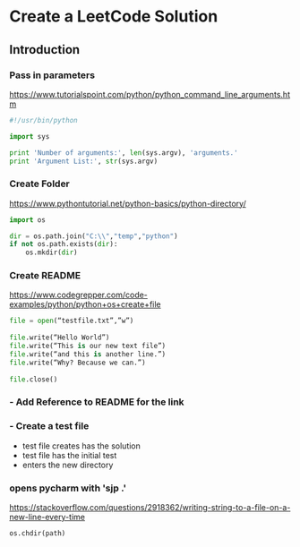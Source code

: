# Create a LeetCode Solution

## Introduction

### Pass in parameters
https://www.tutorialspoint.com/python/python_command_line_arguments.htm

```python
#!/usr/bin/python

import sys

print 'Number of arguments:', len(sys.argv), 'arguments.'
print 'Argument List:', str(sys.argv)
```

### Create Folder

https://www.pythontutorial.net/python-basics/python-directory/

```python
import os

dir = os.path.join("C:\\","temp","python")
if not os.path.exists(dir):
    os.mkdir(dir)
```

### Create README
https://www.codegrepper.com/code-examples/python/python+os+create+file

```python
file = open(“testfile.txt”,”w”) 
 
file.write(“Hello World”) 
file.write(“This is our new text file”) 
file.write(“and this is another line.”) 
file.write(“Why? Because we can.”) 
 
file.close() 
```


### - Add Reference to README for the link
### - Create a test file
- test file creates has the solution
- test file has the initial test
- enters the new directory

### opens pycharm with 'sjp .'

https://stackoverflow.com/questions/2918362/writing-string-to-a-file-on-a-new-line-every-time
```python
os.chdir(path)
```